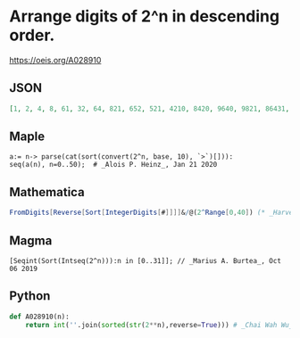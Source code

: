 # Arrange digits of 2^n in descending order\.
https://oeis.org/A028910
## JSON
```JSON
[1, 2, 4, 8, 61, 32, 64, 821, 652, 521, 4210, 8420, 9640, 9821, 86431, 87632, 66553, 732110, 644221, 885422, 8765410, 9752210, 9444310, 8888630, 77766211, 55443332, 88766410, 877432211, 866554432, 987653210, 8774432110, 8876444321]
```
## Maple
```Maple
a:= n-> parse(cat(sort(convert(2^n, base, 10), `>`)[])):
seq(a(n), n=0..50);  # _Alois P. Heinz_, Jan 21 2020
```
## Mathematica
```Mathematica
FromDigits[Reverse[Sort[IntegerDigits[#]]]]&/@(2^Range[0,40]) (* _Harvey P. Dale_, Mar 06 2020 *)
```
## Magma
```Magma
[Seqint(Sort(Intseq(2^n))):n in [0..31]]; // _Marius A. Burtea_, Oct 06 2019
```
## Python
```Python
def A028910(n):
    return int(''.join(sorted(str(2**n),reverse=True))) # _Chai Wah Wu_, Feb 19 2021
```
